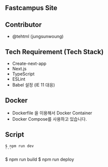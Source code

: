 ## Fastcampus Site

## Contributor

- @tehtml (jungsunwoung)

## Tech Requirement (Tech Stack)

- Create-next-app
- Next.js
- TypeScript
- ESLint
- Babel 설정 (IE 11 대응)

## Docker

- Dockerfile 을 이용해서 Docker Container
- Docker Compose를 사용하고 있습니다.

## Script

````
$ npm run dev
```

````

$ npm run build
$ npm run deploy

```

```
